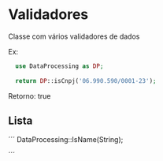 # Validadores
Classe com vários validadores de dados

Ex:
```php
  use DataProcessing as DP;
  
  return DP::isCnpj('06.990.590/0001-23');
```
Retorno: true


## Lista
´´´
DataProcessing::IsName(String);

´´´

